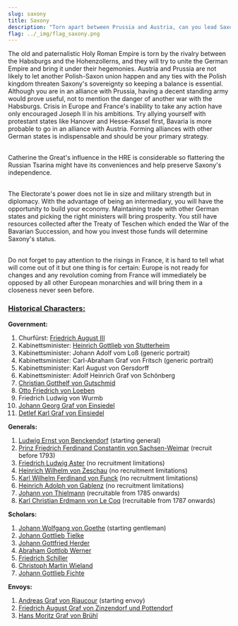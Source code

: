```yaml
---
slug: saxony
title: Saxony
description: "Torn apart between Prussia and Austria, can you lead Saxony back to its former glory?"
flag: ../_img/flag_saxony.png
---
```


The old and paternalistic Holy Roman Empire is torn by the rivalry between the Habsburgs and the Hohenzollerns, and they will try to unite the German Empire and bring it under their hegemonies. Austria and Prussia are not likely to let another Polish-Saxon union happen and any ties with the Polish kingdom threaten Saxony's sovereignty so keeping a balance is essential. Although you are in an alliance with Prussia, having a decent standing army would prove useful, not to mention the danger of another war with the Habsburgs. Crisis in Europe and France's inability to take any action have only encouraged Joseph II in his ambitions. Try allying yourself with protestant states like Hanover and Hesse-Kassel first, Bavaria is more probable to go in an alliance with Austria. Forming alliances with other German states is indispensable and should be your primary strategy.

<br>Catherine the Great's influence in the HRE is considerable so flattering the Russian Tsarina might have its conveniences and help preserve Saxony's independence.

<br>The Electorate's power does not lie in size and military strength but in diplomacy. With the advantage of being an intermediary, you will have the opportunity to build your economy. Maintaining trade with other German states and picking the right ministers will bring prosperity. You still have resources collected after the Treaty of Teschen which ended the War of the Bavarian Succession, and how you invest those funds will determine Saxony's status.

<br>Do not forget to pay attention to the risings in France, it is hard to tell what will come out of it but one thing is for certain: Europe is not ready for changes and any revolution coming from France will immediately be opposed by all other European monarchies and will bring them in a closeness never seen before.

<h3><u>Historical Characters:</u></h3>

<p><strong>Government:</strong><br/> 
<img src="https://steamuserimages-a.akamaihd.net/ugc/970993917491782388/781FF971387DC572121917DD8901E5F593E63BD5/" alt="" /></p>

1. Churfürst: <a href="https://en.wikipedia.org/wiki/Frederick_Augustus_I_of_Saxony" target="_blank" rel="noopener">Friedrich August III</a>
2. Kabinettsminister: <a href="https://de.wikipedia.org/wiki/Heinrich_Gottlieb_von_Stutterheim" target="_blank" rel="noopener">Heinrich Gottlieb von Stutterheim</a>
3. Kabinettsminister: Johann Adolf vom Loß (generic portrait)
4. Kabinettsminister: Carl-Abraham Graf von Fritsch (generic portrait)
5. Kabinettsminister: Karl August von Gersdorff
6. Kabinettsminister: Adolf Heinrich Graf von Schönberg
7. <a href="https://de.wikipedia.org/wiki/Christian_Gotthelf_von_Gutschmid" target="_blank" rel="noopener">Christian Gotthelf von Gutschmid</a>
8. <a href="https://de.wikipedia.org/wiki/Otto_Ferdinand_von_Loeben" target="_blank" rel="noopener">Otto Friedrich von Loeben</a>
9. Friedrich Ludwig von Wurmb
10. <a href="https://de.wikipedia.org/wiki/Johann_Georg_Friedrich_von_Einsiedel" target="_blank" rel="noopener">Johann Georg Graf von Einsiedel</a>
11. <a href="https://de.wikipedia.org/wiki/Detlev_Carl_von_Einsiedel" target="_blank" rel="noopener">Detlef Karl Graf von Einsiedel</a></p>

<p><strong>Generals:</strong><br/> 
<img src="https://steamuserimages-a.akamaihd.net/ugc/970993917492692438/958D5B7E62B01791DD22969DBC68BB92048D76E9/" alt="" /><br /></p> 

1. <a href="https://de.wikipedia.org/wiki/Ludwig_Ernst_von_Benkendorf" target="_blank" rel="noopener">Ludwig Ernst von Benckendorf</a> (starting general)
2. <a href="https://en.wikipedia.org/wiki/Prince_Frederick_Ferdinand_Constantin_of_Saxe-Weimar-Eisenach" target="_blank" rel="noopener">Prinz Friedrich Ferdinand Constantin von Sachsen-Weimar</a> (recruit before 1793)
3. <a href="https://de.wikipedia.org/wiki/Friedrich_Ludwig_Aster" target="_blank" rel="noopener">Friedrich Ludwig Aster</a> (no recruitment limitations)
4. <a href="https://de.wikipedia.org/wiki/Heinrich_Wilhelm_von_Zeschau" target="_blank" rel="noopener">Heinrich Wilhelm von Zeschau</a> (no recruitment limitations)
5. <a href="https://de.wikipedia.org/wiki/Karl_Wilhelm_Ferdinand_von_Funck" target="_blank" rel="noopener">Karl Wilhelm Ferdinand von Funck</a> (no recruitment limitations)
6. <a href="https://de.wikipedia.org/wiki/Heinrich_Adolph_von_Gablenz" target="_blank" rel="noopener">Heinrich Adolph von Gablenz</a> (no recruitment limitations)
7. <a href="https://en.wikipedia.org/wiki/Johann_von_Thielmann" target="_blank" rel="noopener">Johann von Thielmann</a> (recruitable from 1785 onwards)
8. <a href="https://en.wikipedia.org/wiki/Karl_Christian_Erdmann_von_Le_Coq" target="_blank" rel="noopener">Karl Christian Erdmann von Le Coq</a> (recruitable from 1787 onwards)

<p><strong>Scholars:</strong><br/> 
<img src="https://steamuserimages-a.akamaihd.net/ugc/970993917488522002/A560E5C2116090EFF4696804311F138F7DFFE398/" alt="" /></p>

1. <a href="https://en.wikipedia.org/wiki/Johann_Wolfgang_von_Goethe" target="_blank" rel="noopener">Johann Wolfgang von Goethe</a> (starting gentleman)
2. <a href="https://en.wikipedia.org/wiki/Johann_Gottlieb_Tielke" target="_blank" rel="noopener">Johann Gottlieb Tielke</a>
3. <a href="https://en.wikipedia.org/wiki/Johann_Gottfried_Herder" target="_blank" rel="noopener">Johann Gottfried Herder</a>
4. <a href="https://en.wikipedia.org/wiki/Abraham_Gottlob_Werner" target="_blank" rel="noopener">Abraham Gottlob Werner</a>
5. <a href="https://en.wikipedia.org/wiki/Friedrich_Schiller" target="_blank" rel="noopener">Friedrich Schiller</a>
6. <a href="https://en.wikipedia.org/wiki/Christoph_Martin_Wieland" target="_blank" rel="noopener">Christoph Martin Wieland</a>
7. <a href="https://en.wikipedia.org/wiki/Johann_Gottlieb_Fichte" target="_blank" rel="noopener">Johann Gottlieb Fichte</a>

<p><strong>Envoys:</strong><br/> 
<img src="https://steamuserimages-a.akamaihd.net/ugc/970993917491766156/E3AEBD667F2DD31CC1E985981F303BC131765EF5/" alt="" /></p>

1. <a href="https://de.wikipedia.org/wiki/Andreas_von_Riaucour" target="_blank" rel="noopener">Andreas Graf von Riaucour</a> (starting envoy)
2. <a href="https://de.wikipedia.org/wiki/Friedrich_August_von_Zinzendorf" target="_blank" rel="noopener">Friedrich August Graf von Zinzendorf und Pottendorf</a>
3. <a href="https://en.wikipedia.org/wiki/Hans_Moritz_von_Br%C3%BChl" target="_blank" rel="noopener">Hans Moritz Graf von Brühl</a>
